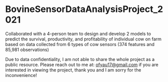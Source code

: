 # BovineSensorDataAnalysisProject_2021
Collaborated with a 4-person team to design and develop 2 models to predict the survival, productivity, and profitability of individual cow on farm based on data collected from 6 types of cow sensors (374 features and 85,981 observations)

Due to data confidentiality, I am not able to share the whole project as a public resource. Please reach out to me at: ofyau17@gmail.com  if you are interested in viewing the project, thank you and I am sorry for the inconvenience!

